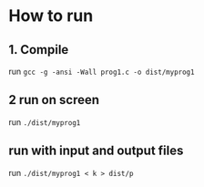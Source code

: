 # How to run
## 1. Compile
run `gcc -g -ansi -Wall prog1.c -o dist/myprog1`
## 2 run on screen
run `./dist/myprog1`

## run with input and output files

run `./dist/myprog1 < k > dist/p`
